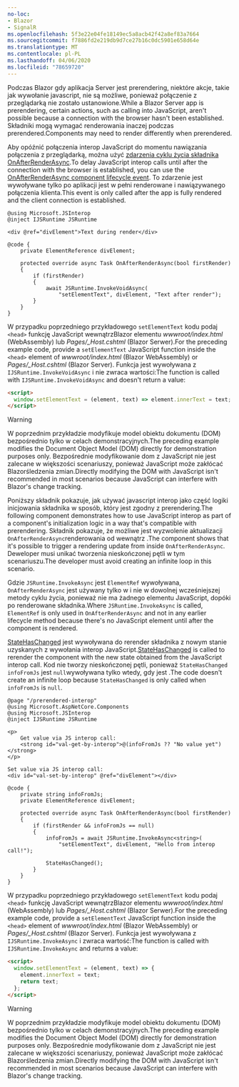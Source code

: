 ```yaml
---
no-loc:
- Blazor
- SignalR
ms.openlocfilehash: 5f3e22e04fe18149ec5a8acb42f42a8ef83a7664
ms.sourcegitcommit: f7886fd2e219db9d7ce27b16c0dc5901e658d64e
ms.translationtype: MT
ms.contentlocale: pl-PL
ms.lasthandoff: 04/06/2020
ms.locfileid: "78659720"
---
```

<span data-ttu-id="2e273-101">Podczas Blazor gdy aplikacja Server jest prerendering, niektóre akcje, takie jak wywołanie javascript, nie są możliwe, ponieważ połączenie z przeglądarką nie zostało ustanowione.</span><span class="sxs-lookup"><span data-stu-id="2e273-101">While a Blazor Server app is prerendering, certain actions, such as calling into JavaScript, aren't possible because a connection with the browser hasn't been established.</span></span> <span data-ttu-id="2e273-102">Składniki mogą wymagać renderowania inaczej podczas prerendered.</span><span class="sxs-lookup"><span data-stu-id="2e273-102">Components may need to render differently when prerendered.</span></span>

<span data-ttu-id="2e273-103">Aby opóźnić połączenia interop JavaScript do momentu nawiązania połączenia z przeglądarką, można użyć [zdarzenia cyklu życia składnika OnAfterRenderAsync](xref:blazor/lifecycle#after-component-render).</span><span class="sxs-lookup"><span data-stu-id="2e273-103">To delay JavaScript interop calls until after the connection with the browser is established, you can use the [OnAfterRenderAsync component lifecycle event](xref:blazor/lifecycle#after-component-render).</span></span> <span data-ttu-id="2e273-104">To zdarzenie jest wywoływane tylko po aplikacji jest w pełni renderowane i nawiązywanego połączenia klienta.</span><span class="sxs-lookup"><span data-stu-id="2e273-104">This event is only called after the app is fully rendered and the client connection is established.</span></span>

```cshtml
@using Microsoft.JSInterop
@inject IJSRuntime JSRuntime

<div @ref="divElement">Text during render</div>

@code {
    private ElementReference divElement;

    protected override async Task OnAfterRenderAsync(bool firstRender)
    {
        if (firstRender)
        {
            await JSRuntime.InvokeVoidAsync(
                "setElementText", divElement, "Text after render");
        }
    }
}
```

<span data-ttu-id="2e273-105">W przypadku poprzedniego przykładowego `setElementText` kodu podaj `<head>` funkcję JavaScript wewnątrzBlazor elementu *wwwroot/index.html* (WebAssembly) lub *Pages/_Host.cshtml* (Blazor Serwer).</span><span class="sxs-lookup"><span data-stu-id="2e273-105">For the preceding example code, provide a `setElementText` JavaScript function inside the `<head>` element of *wwwroot/index.html* (Blazor WebAssembly) or *Pages/_Host.cshtml* (Blazor Server).</span></span> <span data-ttu-id="2e273-106">Funkcja jest wywoływana z `IJSRuntime.InvokeVoidAsync` i nie zwraca wartości:</span><span class="sxs-lookup"><span data-stu-id="2e273-106">The function is called with `IJSRuntime.InvokeVoidAsync` and doesn't return a value:</span></span>

```html
<script>
  window.setElementText = (element, text) => element.innerText = text;
</script>
```

> [!WARNING]
> <span data-ttu-id="2e273-107">W poprzednim przykładzie modyfikuje model obiektu dokumentu (DOM) bezpośrednio tylko w celach demonstracyjnych.</span><span class="sxs-lookup"><span data-stu-id="2e273-107">The preceding example modifies the Document Object Model (DOM) directly for demonstration purposes only.</span></span> <span data-ttu-id="2e273-108">Bezpośrednie modyfikowanie dom z JavaScript nie jest zalecane w większości scenariuszy, ponieważ JavaScript może zakłócać Blazorśledzenia zmian.</span><span class="sxs-lookup"><span data-stu-id="2e273-108">Directly modifying the DOM with JavaScript isn't recommended in most scenarios because JavaScript can interfere with Blazor's change tracking.</span></span>

<span data-ttu-id="2e273-109">Poniższy składnik pokazuje, jak używać javascript interop jako część logiki inicjowania składnika w sposób, który jest zgodny z prerendering.</span><span class="sxs-lookup"><span data-stu-id="2e273-109">The following component demonstrates how to use JavaScript interop as part of a component's initialization logic in a way that's compatible with prerendering.</span></span> <span data-ttu-id="2e273-110">Składnik pokazuje, że możliwe jest wyzwolenie aktualizacji `OnAfterRenderAsync`renderowania od wewnątrz .</span><span class="sxs-lookup"><span data-stu-id="2e273-110">The component shows that it's possible to trigger a rendering update from inside `OnAfterRenderAsync`.</span></span> <span data-ttu-id="2e273-111">Deweloper musi unikać tworzenia nieskończonej pętli w tym scenariuszu.</span><span class="sxs-lookup"><span data-stu-id="2e273-111">The developer must avoid creating an infinite loop in this scenario.</span></span>

<span data-ttu-id="2e273-112">Gdzie `JSRuntime.InvokeAsync` jest `ElementRef` wywoływana, `OnAfterRenderAsync` jest używany tylko w i nie w dowolnej wcześniejszej metody cyklu życia, ponieważ nie ma żadnego elementu JavaScript, dopóki po renderowane składnika.</span><span class="sxs-lookup"><span data-stu-id="2e273-112">Where `JSRuntime.InvokeAsync` is called, `ElementRef` is only used in `OnAfterRenderAsync` and not in any earlier lifecycle method because there's no JavaScript element until after the component is rendered.</span></span>

<span data-ttu-id="2e273-113">[StateHasChanged](xref:blazor/lifecycle#state-changes) jest wywoływana do rerender składnika z nowym stanie uzyskanych z wywołania interop JavaScript.</span><span class="sxs-lookup"><span data-stu-id="2e273-113">[StateHasChanged](xref:blazor/lifecycle#state-changes) is called to rerender the component with the new state obtained from the JavaScript interop call.</span></span> <span data-ttu-id="2e273-114">Kod nie tworzy nieskończonej pętli, ponieważ `StateHasChanged` `infoFromJs` jest `null`wywoływana tylko wtedy, gdy jest .</span><span class="sxs-lookup"><span data-stu-id="2e273-114">The code doesn't create an infinite loop because `StateHasChanged` is only called when `infoFromJs` is `null`.</span></span>

```cshtml
@page "/prerendered-interop"
@using Microsoft.AspNetCore.Components
@using Microsoft.JSInterop
@inject IJSRuntime JSRuntime

<p>
    Get value via JS interop call:
    <strong id="val-get-by-interop">@(infoFromJs ?? "No value yet")</strong>
</p>

Set value via JS interop call:
<div id="val-set-by-interop" @ref="divElement"></div>

@code {
    private string infoFromJs;
    private ElementReference divElement;

    protected override async Task OnAfterRenderAsync(bool firstRender)
    {
        if (firstRender && infoFromJs == null)
        {
            infoFromJs = await JSRuntime.InvokeAsync<string>(
                "setElementText", divElement, "Hello from interop call!");

            StateHasChanged();
        }
    }
}
```

<span data-ttu-id="2e273-115">W przypadku poprzedniego przykładowego `setElementText` kodu podaj `<head>` funkcję JavaScript wewnątrzBlazor elementu *wwwroot/index.html* (WebAssembly) lub *Pages/_Host.cshtml* (Blazor Serwer).</span><span class="sxs-lookup"><span data-stu-id="2e273-115">For the preceding example code, provide a `setElementText` JavaScript function inside the `<head>` element of *wwwroot/index.html* (Blazor WebAssembly) or *Pages/_Host.cshtml* (Blazor Server).</span></span> <span data-ttu-id="2e273-116">Funkcja jest wywoływana z `IJSRuntime.InvokeAsync` i zwraca wartość:</span><span class="sxs-lookup"><span data-stu-id="2e273-116">The function is called with `IJSRuntime.InvokeAsync` and returns a value:</span></span>

```html
<script>
  window.setElementText = (element, text) => {
    element.innerText = text;
    return text;
  };
</script>
```

> [!WARNING]
> <span data-ttu-id="2e273-117">W poprzednim przykładzie modyfikuje model obiektu dokumentu (DOM) bezpośrednio tylko w celach demonstracyjnych.</span><span class="sxs-lookup"><span data-stu-id="2e273-117">The preceding example modifies the Document Object Model (DOM) directly for demonstration purposes only.</span></span> <span data-ttu-id="2e273-118">Bezpośrednie modyfikowanie dom z JavaScript nie jest zalecane w większości scenariuszy, ponieważ JavaScript może zakłócać Blazorśledzenia zmian.</span><span class="sxs-lookup"><span data-stu-id="2e273-118">Directly modifying the DOM with JavaScript isn't recommended in most scenarios because JavaScript can interfere with Blazor's change tracking.</span></span>
